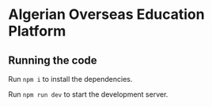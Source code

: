 
  # Algerian Overseas Education Platform
  ## Running the code

  Run `npm i` to install the dependencies.

  Run `npm run dev` to start the development server.
  